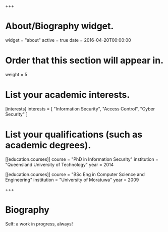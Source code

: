 +++
# About/Biography widget.
widget = "about"
active = true
date = 2016-04-20T00:00:00

# Order that this section will appear in.
weight = 5

# List your academic interests.
[interests]
  interests = [
    "Information Security",
    "Access Control",
    "Cyber Security"
  ]

# List your qualifications (such as academic degrees).
[[education.courses]]
  course = "PhD in Information Security"
  institution = "Queensland University of Technology"
  year = 2014

[[education.courses]]
  course = "BSc Eng in Computer Science and Engineering"
  institution = "University of Moratuwa"
  year = 2009
 
+++

# Biography

Self: a work in progress, always!
